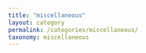 ```yaml
---
title: "miscellaneous"
layout: category
permalink: /categories/miscellaneous/
taxonomy: miscellaneous
---
```

